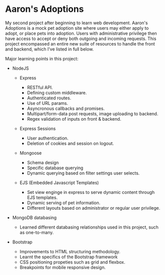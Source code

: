 # Aaron's Adoptions

My second project after beginning to learn web development. Aaron's Adoptions is a mock pet adoption site where users may either apply to adopt, or place pets into adoption.
Users with administrative privilege then have access to accept or deny both outgoing and incoming requests. This project encompassed an entire new suite of resources to handle
the front and backend, which I've listed in full below.

Major learning points in this project:

  - NodeJS
    - Express
      - RESTful API.
      - Defining custom middleware.
      - Authenticated routes.
      - Use of URL params.
      - Asyncronous callbacks and promises.
      - Multipart/form-data post requests, image uploading to backend.
      - Regex validation of inputs on front & backend.
      
    - Express Sessions
      - User authentication.
      - Deletion of cookies and session on logout.
      
    - Mongoose 
      - Schema design
      - Specific database querying
      - Dynamic querying based on filter settings user selects.
    
    - EJS (Embedded Javascript Templates)
      - Set view enginge in express to serve dynamic content through EJS templates.
      - Dynamic serving of pet information.
      - Different layouts based on administrator or regular user privilege. 
    
  - MongoDB databasing
    - Learned different databasing relationships used in this project, such as one-to-many.
      
  - Bootstrap
    - Improvements to HTML structuring methodology.
    - Learnt the specifics of the Bootstrap framework
    - CSS positioning propeties such as grid and flexbox.
    - Breakpoints for mobile responsive design.
